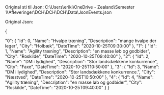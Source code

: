 Original sti til Json:
C:\Users\eriki\OneDrive - Zealand\Semester 1\Afleveringer\DCH\DCH\DCH\Data\JsonEvents.json


Original Json:

{

  "0": {
    "Id": 0,
    "Name": "Hvalpe træning",
    "Description": "mange hvalpe der leger",
    "City": "Holbæk",
    "DateTime": "2020-10-25T09:30:00"
  },
  "1": {
    "Id": 1,
    "Name": "Agility træning",
    "Description": "en masse løb og godbider",
    "City": "Roskilde",
    "DateTime": "2020-10-25T09:40:00"
  },
  "2": {
    "Id": 2,
    "Name": "DM i lydighed",
    "Description": "Stor landsdækkene konkurrence",
    "City": "Faxe",
    "DateTime": "2020-10-25T10:50:00"
  },
  "3": {
    "Id": 3,
    "Name": "DM i lydighed",
    "Description": "Stor landsdækkene konkurrence.",
    "City": "Næstved",
    "DateTime": "2020-10-25T10:50:00" 
  },
  "4": {
    "Id": 4,
    "Name": "Agility træning",
    "Description": "en masse løb og godbider",
    "City": "Roskilde",
    "DateTime": "2020-10-25T09:40:00"
  }
}
